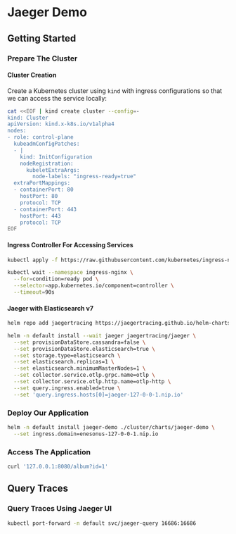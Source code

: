 # Jaeger Demo

## Getting Started

### Prepare The Cluster

#### Cluster Creation

Create a Kubernetes cluster using `kind` with ingress configurations so that we can
access the service locally:

```bash
cat <<EOF | kind create cluster --config=-
kind: Cluster
apiVersion: kind.x-k8s.io/v1alpha4
nodes:
- role: control-plane
  kubeadmConfigPatches:
  - |
    kind: InitConfiguration
    nodeRegistration:
      kubeletExtraArgs:
        node-labels: "ingress-ready=true"
  extraPortMappings:
  - containerPort: 80
    hostPort: 80
    protocol: TCP
  - containerPort: 443
    hostPort: 443
    protocol: TCP
EOF
```

#### Ingress Controller For Accessing Services

```bash
kubectl apply -f https://raw.githubusercontent.com/kubernetes/ingress-nginx/main/deploy/static/provider/kind/deploy.yaml
```
```bash
kubectl wait --namespace ingress-nginx \
  --for=condition=ready pod \
  --selector=app.kubernetes.io/component=controller \
  --timeout=90s
```
#### Jaeger with Elasticsearch v7

```bash
helm repo add jaegertracing https://jaegertracing.github.io/helm-charts
```

```bash
helm -n default install --wait jaeger jaegertracing/jaeger \
  --set provisionDataStore.cassandra=false \
  --set provisionDataStore.elasticsearch=true \
  --set storage.type=elasticsearch \
  --set elasticsearch.replicas=1 \
  --set elasticsearch.minimumMasterNodes=1 \
  --set collector.service.otlp.grpc.name=otlp \
  --set collector.service.otlp.http.name=otlp-http \
  --set query.ingress.enabled=true \
  --set 'query.ingress.hosts[0]=jaeger-127-0-0-1.nip.io'
```

### Deploy Our Application

```bash
helm -n default install jaeger-demo ./cluster/charts/jaeger-demo \
  --set ingress.domain=enesonus-127-0-0-1.nip.io
```


### Access The Application

```bash
curl '127.0.0.1:8080/album?id=1'
```

## Query Traces

### Query Traces Using Jaeger UI

```bash
kubectl port-forward -n default svc/jaeger-query 16686:16686
```